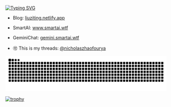 [![Typing SVG](https://readme-typing-svg.demolab.com?font=Fira+Code&pause=1000&color=0E3140&center=%E9%94%99%E8%AF%AF%E7%9A%84&vCenter=%E9%94%99%E8%AF%AF%E7%9A%84&multiline=true&repeat=%E7%9C%9F%E7%9A%84&random=%E9%94%99%E8%AF%AF%E7%9A%84&width=435&height=70&lines=Hi+there+%F0%9F%91%8B+welcome%EF%BC%81;we+talking+in+Code+ok%3F)](https://git.io/typing-svg)

- Blog: <a href="https://liuziting.netlify.app">liuziting.netlify.app</a>
- SmartAI: <a href="https://www.smartai.wtf">www.smartai.wtf</a>
- GeminiChat: <a href="https://gemini.smartai.wtf">gemini.smartai.wtf</a>

- 🉑 This is my threads: <a href="https://www.threads.net/@nicholaszhaofourya">@nicholaszhaofourya</a>


![HuiDBK's github activity graph](https://raw.githubusercontent.com/liu-ziting/liu-ziting/output/github-contribution-grid-snake.svg)


[![trophy](https://github-profile-trophy.vercel.app/?username=liu-ziting)](https://github.com/liu-ziting/github-profile-trophy)




